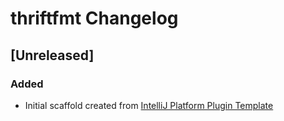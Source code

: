 <!-- Keep a Changelog guide -> https://keepachangelog.com -->

# thriftfmt Changelog

## [Unreleased]
### Added
- Initial scaffold created from [IntelliJ Platform Plugin Template](https://github.com/JetBrains/intellij-platform-plugin-template)
